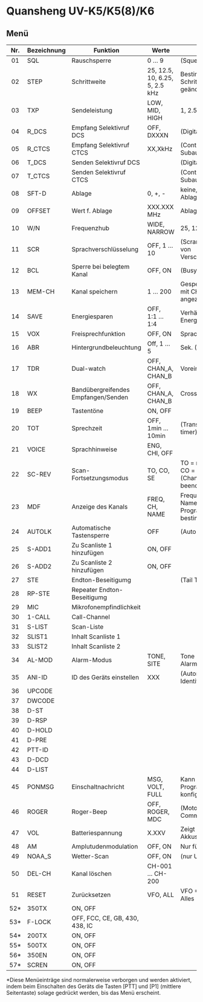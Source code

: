 

# Quansheng UV-K5/K5(8)/K6

## Menü

Nr. | Bezeichnung | Funktion                            | Werte                           | Anmerkungen
:--:| ----------- | ----------------------------------- | ------------------------------- | ---------------------------------------------------------
01  | SQL         | Rauschsperre                        | 0 … 9                           | (Squelch)
02  | STEP        | Schrittweite                        | 25, 12.5, 10, 6.25, 5, 2.5 kHz  | Bestimmt in welchen Schritten die Frequenz geändert wird.
03  | TXP         | Sendeleistung                       | LOW, MID, HIGH                  | 1, 2.5, 5 W 
04  | R_DCS       | Empfang Selektivruf DCS             | OFF, DXXXN                      | (Digital Coded Squelch)
05  | R_CTCS      | Empfang Selektivruf CTCS            | XX,XkHz                         | (Continuous Tone-Coded Subaudio Squelch)
06  | T_DCS       | Senden Selektivruf DCS              |                                 | (Digital Coded Squelch)
07  | T_CTCS      | Senden Selektivruf CTCS             |                                 | (Continuous Tone-Coded Subaudio Squelch)
08  | SFT-D       | Ablage                              | 0, +, -                         | keine, positive, negative Ablage
09  | OFFSET      | Wert f. Ablage                      | XXX.XXX MHz                     | Ablagefrequenz
10  | W/N         | Frequenzhub                         | WIDE, NARROW                    | 25, 12.5 kHz
11  | SCR         | Sprachverschlüsselung               | OFF, 1 … 10                     | (Scrambling) 1 bis 10 Arten von Verschlüsselungsfrequenzen.
12  | BCL         | Sperre bei belegtem Kanal           | OFF, ON                         | (Busy Channel Lockage)
13  | MEM-CH      | Kanal speichern                     | 1 … 200                         | Gespeicherte Kanäle werden mit CH- vor der Nr. angezeigt
14  | SAVE        | Energiesparen                       | OFF, 1:1 … 1:4                  | Verhältnis Ein- zu Energiesparzeit
15  | VOX         | Freisprechfunktion                  | OFF, ON                         | Sprachgesteuertes Senden
16  | ABR         | Hintergrundbeleuchtung              | Off, 1 … 5                      | Sek. (Auto Backlight Range)
17  | TDR         | Dual-watch                          | OFF, CHAN_A, CHAN_B             | Voreinstellung Senden
18  | WX          | Bandübergreifendes Empfangen/Senden | OFF, CHAN_A, CHAN_B             | Crossband
19  | BEEP        | Tastentöne                          | ON, OFF                         |
20  | TOT         | Sprechzeit                          | OFF, 1min … 10min               | (Transmit over time, Time out timer)
21  | VOICE       | Sprachhinweise                      | ENG, CHI, OFF                   |
22  | SC-REV      | Scan-Fortsetzungsmodus              | TO, CO, SE                      | TO = nach 5 Sek (Time out), CO = nach Kanalsendung (Channel off), SE = Scan beenden (Scan end)
23  | MDF         | Anzeige des Kanals                  | FREQ, CH, NAME                  | Frequenz, Kanalnummer, Name (Name kann in Programmiersoftware bestimmt werden.)
24  | AUTOLK      | Automatische Tastensperre           | OFF                             | (Auto lock)
25  | S-ADD1      | Zu Scanliste 1 hinzufügen           | ON, OFF                         |
26  | S-ADD2      | Zu Scanliste 2 hinzufügen           | ON, OFF                         |
27  | STE         | Endton-Beseitigumg                  |                                 | (Tail Tone Elimination)
28  | RP-STE      | Repeater Endton-Beseitigumg         |                                 |
29  | MIC         | Mikrofonempfindlichkeit             |                                 |
30  | 1-CALL      | Call-Channel                        |                                 |
31  | S-LIST      | Scan-Liste                          |                                 |
32  | SLIST1      | Inhalt Scanliste 1                  |                                 |
33  | SLIST2      | Inhalt Scanliste 2                  |                                 |
34  | AL-MOD      | Alarm-Modus                         | TONE, SITE                      | Tone = Sendung, Site = Alarmton aus Gerät
35  | ANI-ID      | ID des Geräts einstellen            | XXX                             | (Automatic Number Identification)
36  | UPCODE      |                                     |                                 |
37  | DWCODE      |                                     |                                 |
38  | D-ST        |                                     |                                 |
39  | D-RSP       |                                     |                                 |
40  | D-HOLD      |                                     |                                 |
41  | D-PRE       |                                     |                                 |
42  | PTT-ID      |                                     |                                 |
43  | D-DCD       |                                     |                                 |
44  | D-LIST      |                                     |                                 |
45  | PONMSG      | Einschaltnachricht                  | MSG, VOLT, FULL                 | Kann in Programmiersoftware konfiguriert werden.
46  | ROGER       | Roger-Beep                          | OFF, ROGER, MDC                 | (Motorola Data Communications)
47  | VOL         | Batteriespannung                    | X.XXV                           | Zeigt die Spannung des Akkus an.
48  | AM          | Amplutudenmodulation                | OFF, ON                         | Nur für Airband.
49  | NOAA_S      | Wetter-Scan                         | OFF, ON                         | (nur USA)
50  | DEL-CH      | Kanal löschen                       | CH-001 … CH-200                 |
51  | RESET       | Zurücksetzen                        | VFO, ALL                        | VFO = Nur Kanäle, ALL = Alles
52* | 350TX       | ON, OFF                             |                                 |
53* | F-LOCK      | OFF, FCC, CE, GB, 430, 438, IC      |                                 |
54* | 200TX       | ON, OFF                             |                                 |
55* | 500TX       | ON, OFF                             |                                 |
56* | 350EN       | ON, OFF                             |                                 |
57* | SCREN       | ON, OFF                             |                                 |

*Diese Menüeinträge sind normalerweise verborgen und werden aktiviert, indem beim Einschalten des Geräts die Tasten [PTT] und [P1] (mittlere Seitentaste) solage gedrückt werden, bis das Menü erscheint.

